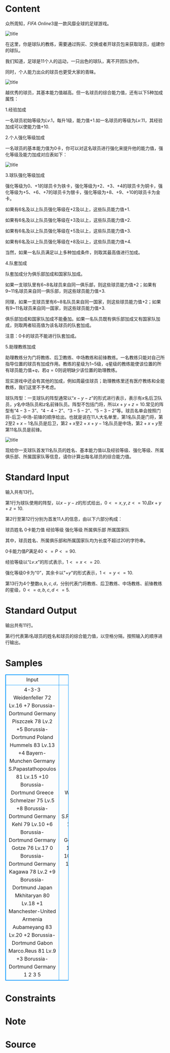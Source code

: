 
# Content

众所周知，$FIFA\ Online3$是一款风靡全球的足球游戏。

![title](/source/lutece/fifa-online3/img/aHR0cHM6Ly9hY20udWVzdGMuZWR1LmNuL21lZGlhL2ltYWdlL3Byb2JsZW0vMTgyOS8yMDE3MTEyMTIwNTcxODgwNTEyLmpwZw==.jpg)

在这里，你是球队的教练，需要通过购买、交换或者开球员包来获取球员，组建你的球队。

我们知道，足球是$11$个人的运动，一只出色的球队，离不开团队协作。

同时，个人能力出众的球员也更受大家的青睐。

![title](/source/lutece/fifa-online3/img/aHR0cHM6Ly9hY20udWVzdGMuZWR1LmNuL21lZGlhL2ltYWdlL3Byb2JsZW0vMTgyOS8yMDE3MTEyMTIyMDIzMjc4ODEzLmpwZw==.jpg)

越优秀的球员，其基本能力值越高。但一名球员的综合能力值，还有以下$5$种加成属性：

$1$.经验加成

一名球员初始等级为$Lv.1$，每升$1$级，能力值$+1$.如一名球员的等级为$Lv.11$，其经验加成可以使能力值$+10$.

$2$.个人强化等级加成

一名球员的基本能力值为$0$卡，你可以对这名球员进行强化来提升他的能力值，强化等级及能力加成对应表如下：

![title](/source/lutece/fifa-online3/img/aHR0cHM6Ly9hY20udWVzdGMuZWR1LmNuL21lZGlhL2ltYWdlL3Byb2JsZW0vMTgyOS8yMDE3MTEyMTIyMjY0NjczNjE0LnBuZw==.png)

$3$.球队强化等级加成

强化等级为$0$、$+1$的球员卡为铁卡，强化等级为$+2$、$+3$、$+4$的球员卡为铜卡，强化等级为$+5$、$+6$、$+7$的球员卡为银卡，强化等级为$+8$、$+9$、$+10$的球员卡为金卡。

如果有$6$名及以上队员强化等级在$+2$及以上，这些队员能力值$+1$.

如果有$6$名及以上队员强化等级在$+3$及以上，这些队员能力值$+2$.

如果有$6$名及以上队员强化等级在$+5$及以上，这些队员能力值$+3$.

如果有$6$名及以上队员强化等级在$+8$及以上，这些队员能力值$+4$.

当然，如果一名队员满足以上多种加成条件，则取其最高值进行加成。

$4$.队套加成

队套加成分为俱乐部加成和国家队加成。

如果一支球队里有$6$~$8$名球员来自同一俱乐部，则这些球员能力值$+2$；如果有$9$~$11$名球员来自同一俱乐部，则这些球员能力值$+3$.

同理，如果一支球员里有$6$~$8$名队员来自同一国家，则这些球员能力值$+2$；如果有$9$~$11$名球员来自同一国家，则这些球员能力值$+3$.

俱乐部加成和国家队加成不能叠加。如果一名队员既有俱乐部加成又有国家队加成，则取两者较高值为该名球员的队套加成。

注意：$0$卡的球员不能进行队套加成。

$5$.助理教练加成

助理教练分为门将教练、后卫教练、中场教练和前锋教练。一名教练只能对自己所指导位置的球员有加成作用。教练的星级为$1$~$5$级，$q$星级的教练能使该位置的所有球员能力值$+q$，若$q=0$则说明缺少该位置的助理教练。

现实游戏中还会有其他的加成，例如周最佳球员；助理教练里还有医疗教练和全能教练，我们这里不予考虑。

球队阵型：一支球队的阵型通常以“$x-y-z$”的形式进行表示，表示有$x$名后卫队员，$y$名中场队员和$z$名前锋队员。阵型不包括门将，所以$x+y+z=10$.常见的阵型有“$4-3-3$”、“$4-4-2$”、“$3-5-2$”、“$5-3-2$”等。球员名单会按照门将-后卫-中场-前锋的顺序给出。也就是说在$11$人大名单里，第$1$名队员是门将，第$2$至$2+x-1$名队员是后卫，第$2+x$至$2+x+y-1$名队员是中场，第$2+x+y$至第$11$名队员是前锋。

![title](/source/lutece/fifa-online3/img/aHR0cHM6Ly9hY20udWVzdGMuZWR1LmNuL21lZGlhL2ltYWdlL3Byb2JsZW0vMTgyOS8yMDE3MTEyMTIyNDExMDU1NDE1LmpwZw==.jpg)

现给你一支球队首发$11$名队员的姓名、基本能力值以及经验等级、强化等级、所属俱乐部、所属国家队等信息，请你计算出每名球员的综合能力值。

# Standard Input

输入共有$13$行。

第$1$行为球队使用的阵型，以$x-y-z$的形式给出，$0<=x,y,z<=10且x+y+z=10$.

第$2$行至第$12$行分别为首发$11$人的信息，由以下六部分构成：

球员姓名 $0$卡能力值 经验等级 强化等级 所属俱乐部 所属国家队

其中，球员姓名、所属俱乐部和所属国家队均为长度不超过$20$的字符串。

$0$卡能力值$P$满足$40<=P<=90$.

经验等级以“$Lv.x$”的形式表示，$1<=x<=20$.

强化等级$0$卡为“$0$”，其余卡以"$+y$"的形式表示，$1<=y<=10$.

第$13$行为$4$个整数$a,b,c,d$，分别代表门将教练、后卫教练、中场教练、前锋教练的星级，$0<=a,b,c,d<=5$.

# Standard Output

输出共有$11$行。

第$i$行代表第$i$名球员的姓名和球员的综合能力值，以空格分隔，按照输入的顺序进行输出。

# Samples

<style>
        table,table tr th, table tr td { border:1px solid #0094ff; }
        table { width: 200px; min-height: 25px; line-height: 25px; text-align: center; border-collapse: collapse;}   
    </style>
<table>
	<tr>
		<td>Input</td>
		<td>Output</td>
	</tr>
<tr><td>4-3-3
Weidenfeller 72 Lv.16 +7 Borussia-Dortmund Germany
Piszczek 78 Lv.2 +5 Borussia-Dortmund Poland
Hummels 83 Lv.13 +4 Bayern-Munchen Germany
S.Papastathopoulos 81 Lv.15 +10 Borussia-Dortmund Greece
Schmelzer 75 Lv.5 +8 Borussia-Dortmund Germany
Kehl 79 Lv.10 +6 Borussia-Dortmund Germany
Gotze 76 Lv.17 0 Borussia-Dortmund Germany
Kagawa 78 Lv.2 +9 Borussia-Dortmund Japan
Mkhitaryan 80 Lv.18 +1 Manchester-United Armenia
Aubameyang 83 Lv.20 +2 Borussia-Dortmund Gabon
Marco.Reus 81 Lv.9 +3 Borussia-Dortmund Germany
1 2 3 5</td><td>Weidenfeller 108
Piszczek 97
Hummels 109
S.Papastathopoulos 127 
Schmelzer 104
Kehl 109
Gotze 95
Kagawa 108 
Mkhitaryan 107 
Aubameyang 117 
Marco.Reus 106 </td></tr></table>


# Constraints



# Note



# Source


